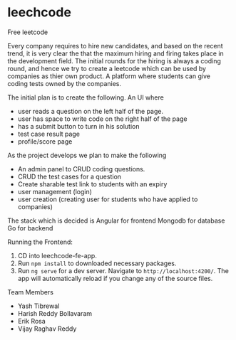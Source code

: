 # leechcode

Free leetcode

Every company requires to hire new candidates, and based on the recent trend, it is very clear the that the maximum hiring and firing takes place in the development field. The initial rounds for the hiring is always a coding round, and hence we try to create a leetcode which can be used by companies as thier own product. A platform where students can give coding tests owned by the companies.

The initial plan is to create the following.
An UI where
  - user reads a question on the left half of the page.
  - user has space to write code on the right half of the page
  - has a submit button to turn in his solution
  - test case result page
  - profile/score page

As the project develops
we plan to make the following
  - An admin panel to CRUD coding questions.
  - CRUD the test cases for a question
  - Create sharable test link to students with an expiry
  - user management (login)
  - user creation (creating user for students who have applied to companies)

The stack which is decided is
Angular for frontend
Mongodb for database
Go for backend

Running the Frontend:
1. CD into leechcode-fe-app.
2. Run `npm install` to downloaded necessary packages.
3. Run `ng serve` for a dev server. Navigate to `http://localhost:4200/`. The app will automatically reload if you change any of the source files.

Team Members
 - Yash Tibrewal
 - Harish Reddy Bollavaram
 - Erik Rosa
 - Vijay Raghav Reddy
